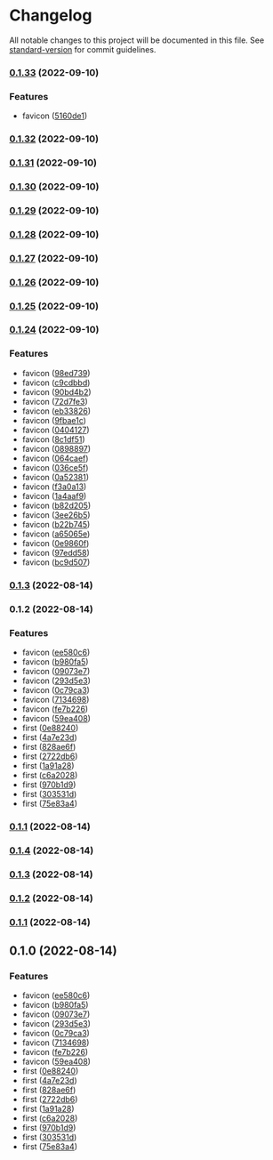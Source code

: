 # Changelog

All notable changes to this project will be documented in this file. See [standard-version](https://github.com/conventional-changelog/standard-version) for commit guidelines.

### [0.1.33](https://github.com/cocoplums/dekopon-design/compare/v0.1.32...v0.1.33) (2022-09-10)


### Features

* favicon ([5160de1](https://github.com/cocoplums/dekopon-design/commit/5160de1c777347fb242ce6abb0e7f73ab4bdecfd))

### [0.1.32](https://github.com/cocoplums/dekopon-design/compare/v0.1.31...v0.1.32) (2022-09-10)

### [0.1.31](https://github.com/cocoplums/dekopon-design/compare/v0.1.30...v0.1.31) (2022-09-10)

### [0.1.30](https://github.com/cocoplums/dekopon-design/compare/v0.1.29...v0.1.30) (2022-09-10)

### [0.1.29](https://github.com/cocoplums/dekopon-design/compare/v0.1.28...v0.1.29) (2022-09-10)

### [0.1.28](https://github.com/cocoplums/dekopon-design/compare/v0.1.27...v0.1.28) (2022-09-10)

### [0.1.27](https://github.com/cocoplums/dekopon-design/compare/v0.1.26...v0.1.27) (2022-09-10)

### [0.1.26](https://github.com/cocoplums/dekopon-design/compare/v0.1.25...v0.1.26) (2022-09-10)

### [0.1.25](https://github.com/cocoplums/dekopon-design/compare/v0.1.24...v0.1.25) (2022-09-10)

### [0.1.24](https://github.com/cocoplums/dekopon-design/compare/v0.1.3...v0.1.24) (2022-09-10)


### Features

* favicon ([98ed739](https://github.com/cocoplums/dekopon-design/commit/98ed739ffd3ff807beba21e6ff5282412c55cdfe))
* favicon ([c9cdbbd](https://github.com/cocoplums/dekopon-design/commit/c9cdbbd75789be17c274e7266bc090e1227e295b))
* favicon ([90bd4b2](https://github.com/cocoplums/dekopon-design/commit/90bd4b2b13f80d07dbb011a25302ab18105a20ea))
* favicon ([72d7fe3](https://github.com/cocoplums/dekopon-design/commit/72d7fe323861c7572eb58db3b859de289579d131))
* favicon ([eb33826](https://github.com/cocoplums/dekopon-design/commit/eb33826c9054b3a67c26b6b59ac7661ee850fcf9))
* favicon ([9fbae1c](https://github.com/cocoplums/dekopon-design/commit/9fbae1c66d24b24d7b1e1d3f24efaf0988e38fce))
* favicon ([0404127](https://github.com/cocoplums/dekopon-design/commit/0404127921a7a2add9032fa0a5d8b9b07a0eeec7))
* favicon ([8c1df51](https://github.com/cocoplums/dekopon-design/commit/8c1df51abbdc9af72137413e925000346043eb06))
* favicon ([0898897](https://github.com/cocoplums/dekopon-design/commit/089889713fe3c832ff2e7a48b0da9d7459b88bd6))
* favicon ([064caef](https://github.com/cocoplums/dekopon-design/commit/064caeff84916bc94df6e0985b626849dad652bc))
* favicon ([036ce5f](https://github.com/cocoplums/dekopon-design/commit/036ce5f393b77f10b4de27df6fd608426e9d162b))
* favicon ([0a52381](https://github.com/cocoplums/dekopon-design/commit/0a52381b8016253575580ab32bb1c244c67648e2))
* favicon ([f3a0a13](https://github.com/cocoplums/dekopon-design/commit/f3a0a1367b7ef657afeec848035ea608205840e2))
* favicon ([1a4aaf9](https://github.com/cocoplums/dekopon-design/commit/1a4aaf953b9d026cb62cf9e035f772a92ec7b3b2))
* favicon ([b82d205](https://github.com/cocoplums/dekopon-design/commit/b82d2055c862955e57eabe35d6c2f99727dcadff))
* favicon ([3ee26b5](https://github.com/cocoplums/dekopon-design/commit/3ee26b5f97ae8c53d482d93ed70f6496ad075713))
* favicon ([b22b745](https://github.com/cocoplums/dekopon-design/commit/b22b74599befd6a8e89ea0db3a0452efc1652c84))
* favicon ([a65065e](https://github.com/cocoplums/dekopon-design/commit/a65065ede3bd3f116dd159e01a15513cccd26a96))
* favicon ([0e9860f](https://github.com/cocoplums/dekopon-design/commit/0e9860ff52265eb5edc11a677dc617d7d677f52a))
* favicon ([97edd58](https://github.com/cocoplums/dekopon-design/commit/97edd5814539d8df3d3e3bbd34183028fb389e0c))
* favicon ([bc9d507](https://github.com/cocoplums/dekopon-design/commit/bc9d50762b2013ba138f7e51fc59a7e0afa09843))

### [0.1.3](https://github.com/cocoplums/dekopon-design/compare/v0.1.2...v0.1.3) (2022-08-14)

### 0.1.2 (2022-08-14)


### Features

* favicon ([ee580c6](https://github.com/cocoplums/dekopon-design/commit/ee580c6bd444705ab4966ca76173684e76dccf19))
* favicon ([b980fa5](https://github.com/cocoplums/dekopon-design/commit/b980fa58f7a904be7b26500c8210adaf82143fb4))
* favicon ([09073e7](https://github.com/cocoplums/dekopon-design/commit/09073e742eb55d5bdf12632f6a113a17ffe1b1e8))
* favicon ([293d5e3](https://github.com/cocoplums/dekopon-design/commit/293d5e3aad5d97aad5e746477a45447edf4da2a4))
* favicon ([0c79ca3](https://github.com/cocoplums/dekopon-design/commit/0c79ca3d9f99b8adee939ff0b3942973dd54b031))
* favicon ([7134698](https://github.com/cocoplums/dekopon-design/commit/71346980e16bff5345b7c2e2955704370a177845))
* favicon ([fe7b226](https://github.com/cocoplums/dekopon-design/commit/fe7b2267e286df3b61451181b4b015aca3ad6471))
* favicon ([59ea408](https://github.com/cocoplums/dekopon-design/commit/59ea4087b9bed532e93cce231e912ee262ca90e4))
* first ([0e88240](https://github.com/cocoplums/dekopon-design/commit/0e882403455956e399424dbf643494b8464ee9ab))
* first ([4a7e23d](https://github.com/cocoplums/dekopon-design/commit/4a7e23d79350e1d8d073ef02b47a2a1d7920c8d3))
* first ([828ae6f](https://github.com/cocoplums/dekopon-design/commit/828ae6fcd381f8984ad5b0ea34226374a78b3ff7))
* first ([2722db6](https://github.com/cocoplums/dekopon-design/commit/2722db6adfaf1bb8111bd45f278e48670ef1ce7b))
* first ([1a91a28](https://github.com/cocoplums/dekopon-design/commit/1a91a281ad59b6c921fd44886532d45d18bbb7a2))
* first ([c6a2028](https://github.com/cocoplums/dekopon-design/commit/c6a2028fe9f596c165ae0904fa548f2a071c283c))
* first ([970b1d9](https://github.com/cocoplums/dekopon-design/commit/970b1d9db1820f13cc12461b15bfb00c677375fe))
* first ([303531d](https://github.com/cocoplums/dekopon-design/commit/303531dfc2a53a21620be135f71811a25d95b45b))
* first ([75e83a4](https://github.com/cocoplums/dekopon-design/commit/75e83a46ff578a352d622201769d7061367033a2))

### [0.1.1](https://github.com/cocoplums/dekopon-design/compare/v0.1.4...v0.1.1) (2022-08-14)

### [0.1.4](https://github.com/cocoplums/dekopon-design/compare/v0.1.3...v0.1.4) (2022-08-14)

### [0.1.3](https://github.com/cocoplums/dekopon-design/compare/v0.1.2...v0.1.3) (2022-08-14)

### [0.1.2](https://github.com/cocoplums/dekopon-design/compare/v0.1.1...v0.1.2) (2022-08-14)

### [0.1.1](https://github.com/cocoplums/dekopon-design/compare/v0.1.0...v0.1.1) (2022-08-14)

## 0.1.0 (2022-08-14)


### Features

* favicon ([ee580c6](https://github.com/cocoplums/dekopon-design/commit/ee580c6bd444705ab4966ca76173684e76dccf19))
* favicon ([b980fa5](https://github.com/cocoplums/dekopon-design/commit/b980fa58f7a904be7b26500c8210adaf82143fb4))
* favicon ([09073e7](https://github.com/cocoplums/dekopon-design/commit/09073e742eb55d5bdf12632f6a113a17ffe1b1e8))
* favicon ([293d5e3](https://github.com/cocoplums/dekopon-design/commit/293d5e3aad5d97aad5e746477a45447edf4da2a4))
* favicon ([0c79ca3](https://github.com/cocoplums/dekopon-design/commit/0c79ca3d9f99b8adee939ff0b3942973dd54b031))
* favicon ([7134698](https://github.com/cocoplums/dekopon-design/commit/71346980e16bff5345b7c2e2955704370a177845))
* favicon ([fe7b226](https://github.com/cocoplums/dekopon-design/commit/fe7b2267e286df3b61451181b4b015aca3ad6471))
* favicon ([59ea408](https://github.com/cocoplums/dekopon-design/commit/59ea4087b9bed532e93cce231e912ee262ca90e4))
* first ([0e88240](https://github.com/cocoplums/dekopon-design/commit/0e882403455956e399424dbf643494b8464ee9ab))
* first ([4a7e23d](https://github.com/cocoplums/dekopon-design/commit/4a7e23d79350e1d8d073ef02b47a2a1d7920c8d3))
* first ([828ae6f](https://github.com/cocoplums/dekopon-design/commit/828ae6fcd381f8984ad5b0ea34226374a78b3ff7))
* first ([2722db6](https://github.com/cocoplums/dekopon-design/commit/2722db6adfaf1bb8111bd45f278e48670ef1ce7b))
* first ([1a91a28](https://github.com/cocoplums/dekopon-design/commit/1a91a281ad59b6c921fd44886532d45d18bbb7a2))
* first ([c6a2028](https://github.com/cocoplums/dekopon-design/commit/c6a2028fe9f596c165ae0904fa548f2a071c283c))
* first ([970b1d9](https://github.com/cocoplums/dekopon-design/commit/970b1d9db1820f13cc12461b15bfb00c677375fe))
* first ([303531d](https://github.com/cocoplums/dekopon-design/commit/303531dfc2a53a21620be135f71811a25d95b45b))
* first ([75e83a4](https://github.com/cocoplums/dekopon-design/commit/75e83a46ff578a352d622201769d7061367033a2))
